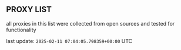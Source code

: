 ## PROXY LIST

all proxies in this list were collected from open sources and tested for functionality

last update: `2025-02-11 07:04:05.798359+00:00` UTC
